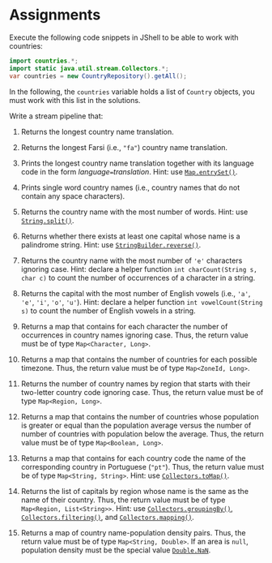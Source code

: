 Assignments
===========

Execute the following code snippets in JShell to be able to work with countries:
```java
import countries.*;
import static java.util.stream.Collectors.*;
var countries = new CountryRepository().getAll();
```
In the following, the `countries` variable holds a list of `Country` objects, you must work with this list in the solutions.

Write a stream pipeline that:

1. Returns the longest country name translation.

1. Returns the longest Farsi (i.e., `"fa"`) country name translation.

1. Prints the longest country name translation together with its language code in the form _language_`=`_translation_. Hint: use [`Map.entrySet()`](https://docs.oracle.com/en/java/javase/11/docs/api/java.base/java/util/Map.html#entrySet()).

1. Prints single word country names (i.e., country names that do not contain any space characters).

1. Returns the country name with the most number of words. Hint: use [`String.split()`](https://docs.oracle.com/en/java/javase/11/docs/api/java.base/java/lang/String.html#split(java.lang.String)).

1. Returns whether there exists at least one capital whose name is a palindrome string. Hint: use [`StringBuilder.reverse()`](https://docs.oracle.com/en/java/javase/11/docs/api/java.base/java/lang/StringBuilder.html#reverse()). 

1. Returns the country name with the most number of `'e'` characters ignoring case. Hint: declare a helper function `int charCount(String s, char c)` to count the number of occurrences of a character in a string.

1. Returns the capital with the most number of English vowels (i.e., `'a'`, `'e'`, `'i'`, `'o'`, `'u'`). Hint: declare a helper function `int vowelCount(String s)` to count the number of English vowels in a string.

1.  Returns a map that contains for each character the number of occurrences in country names ignoring case. Thus, the return value must be of type `Map<Character, Long>`.

1. Returns a map that contains the number of countries for each possible timezone. Thus, the return value must be of type `Map<ZoneId, Long>`.

1. Returns the number of country names by region that starts with their two-letter country code ignoring case. Thus, the return value must be of type `Map<Region, Long>`.

1. Returns a map that contains the number of countries whose population is greater or equal than the population average versus the number of number of countries with population below the average. Thus, the return value must be of type `Map<Boolean, Long>`.

1. Returns a map that contains for each country code the name of the corresponding country in Portuguese (`"pt"`). Thus, the return value must be of type `Map<String, String>`. Hint: use [`Collectors.toMap()`](https://docs.oracle.com/en/java/javase/11/docs/api/java.base/java/util/stream/Collectors.html#toMap(java.util.function.Function,java.util.function.Function)).

1. Returns the list of capitals by region whose name is the same as the name of their country. Thus, the return value must be of type `Map<Region, List<String>>`. Hint: use [`Collectors.groupingBy()`](https://docs.oracle.com/en/java/javase/11/docs/api/java.base/java/util/stream/Collectors.html#groupingBy(java.util.function.Function,java.util.stream.Collector)), [`Collectors.filtering()`](https://docs.oracle.com/en/java/javase/11/docs/api/java.base/java/util/stream/Collectors.html#filtering(java.util.function.Predicate,java.util.stream.Collector)), and [`Collectors.mapping()`](https://docs.oracle.com/en/java/javase/11/docs/api/java.base/java/util/stream/Collectors.html#mapping(java.util.function.Function,java.util.stream.Collector)).

1. Returns a map of country name-population density pairs. Thus, the return value must be of type `Map<String, Double>`. If an area is `null`, population density must be the special value [`Double.NaN`](https://docs.oracle.com/en/java/javase/11/docs/api/java.base/java/lang/Double.html#NaN).
